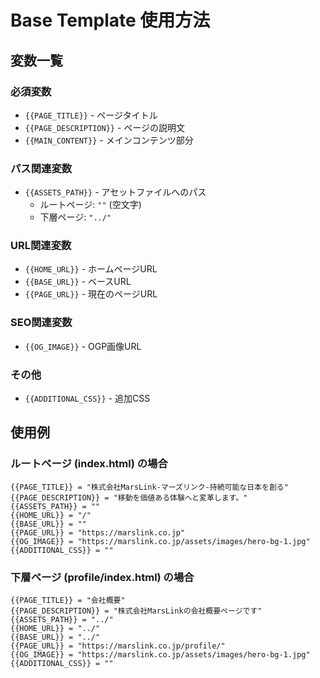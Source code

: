 # Base Template 使用方法

## 変数一覧

### 必須変数
- `{{PAGE_TITLE}}` - ページタイトル
- `{{PAGE_DESCRIPTION}}` - ページの説明文
- `{{MAIN_CONTENT}}` - メインコンテンツ部分

### パス関連変数
- `{{ASSETS_PATH}}` - アセットファイルへのパス
  - ルートページ: `""` (空文字)
  - 下層ページ: `"../"`

### URL関連変数
- `{{HOME_URL}}` - ホームページURL
- `{{BASE_URL}}` - ベースURL
- `{{PAGE_URL}}` - 現在のページURL

### SEO関連変数
- `{{OG_IMAGE}}` - OGP画像URL

### その他
- `{{ADDITIONAL_CSS}}` - 追加CSS

## 使用例

### ルートページ (index.html) の場合
```
{{PAGE_TITLE}} = "株式会社MarsLink-マーズリンク-持続可能な日本を創る"
{{PAGE_DESCRIPTION}} = "移動を価値ある体験へと変革します。"
{{ASSETS_PATH}} = ""
{{HOME_URL}} = "/"
{{BASE_URL}} = ""
{{PAGE_URL}} = "https://marslink.co.jp"
{{OG_IMAGE}} = "https://marslink.co.jp/assets/images/hero-bg-1.jpg"
{{ADDITIONAL_CSS}} = ""
```

### 下層ページ (profile/index.html) の場合
```
{{PAGE_TITLE}} = "会社概要"
{{PAGE_DESCRIPTION}} = "株式会社MarsLinkの会社概要ページです"
{{ASSETS_PATH}} = "../"
{{HOME_URL}} = "../"
{{BASE_URL}} = "../"
{{PAGE_URL}} = "https://marslink.co.jp/profile/"
{{OG_IMAGE}} = "https://marslink.co.jp/assets/images/hero-bg-1.jpg"
{{ADDITIONAL_CSS}} = ""
``` 